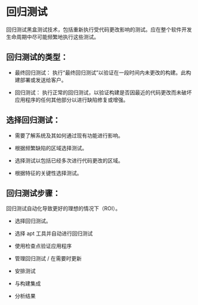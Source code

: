 # 回归测试

回归测试黑盒测试技术，包括重新执行受代码更改影响的测试。应在整个软件开发生命周期中尽可能频繁地执行这些测试。

## 回归测试的类型：

* 最终回归测试：
  执行“最终回归测试”以验证在一段时间内未更改的构建。此构建部署或发送给客户。

* 回归测试：
  执行正常的回归测试，以验证构建是否因最近的代码更改而未破坏应用程序的任何其他部分以进行缺陷修复或增强。

## 选择回归测试：

* 需要了解系统及其如何通过现有功能进行影响。

* 根据频繁缺陷的区域选择测试。

* 选择测试以包括已经多次进行代码更改的区域。

* 根据特征的关键性选择测试。

## 回归测试步骤：

回归测试自动化导致更好的理想的情况下（ROI）。

* 选择回归测试。

* 选择 apt 工具并自动进行回归测试

* 使用检查点验证应用程序

* 管理回归测试 / 在需要时更新

* 安排测试

* 与构建集成

* 分析结果
